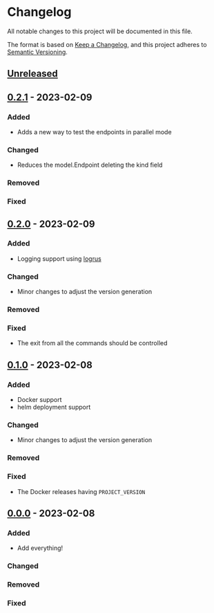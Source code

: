 # Changelog
All notable changes to this project will be documented in this file.

The format is based on [Keep a Changelog](https://keepachangelog.com/en/1.0.0/),
and this project adheres to [Semantic Versioning](https://semver.org/spec/v2.0.0.html).

## [Unreleased]


## [0.2.1] - 2023-02-09
### Added
* Adds a new way to test the endpoints in parallel mode

### Changed
* Reduces the model.Endpoint deleting the kind field

### Removed

### Fixed


## [0.2.0] - 2023-02-09
### Added
* Logging support using [logrus](https://github.com/sirupsen/logrus)

### Changed
* Minor changes to adjust the version generation

### Removed

### Fixed
* The exit from all the commands should be controlled


## [0.1.0] - 2023-02-08
### Added
* Docker support
* helm deployment support

### Changed
* Minor changes to adjust the version generation

### Removed

### Fixed
* The Docker releases having `PROJECT_VERSION`


## [0.0.0] - 2023-02-08
### Added
* Add everything!

### Changed

### Removed

### Fixed


[Unreleased]: https://github.com/jjuarez/simple-prober/compare/0.2.1...HEAD
[0.2.1]: https://github.com/jjuarez/simple-prober/compare/0.2.0...0.2.1
[0.2.0]: https://github.com/jjuarez/simple-prober/compare/0.1.0...0.2.0
[0.1.0]: https://github.com/jjuarez/simple-prober/compare/0.0.0...0.1.0
[0.0.0]: https://github.com/jjuarez/simple-prober/tree/0.0.0
